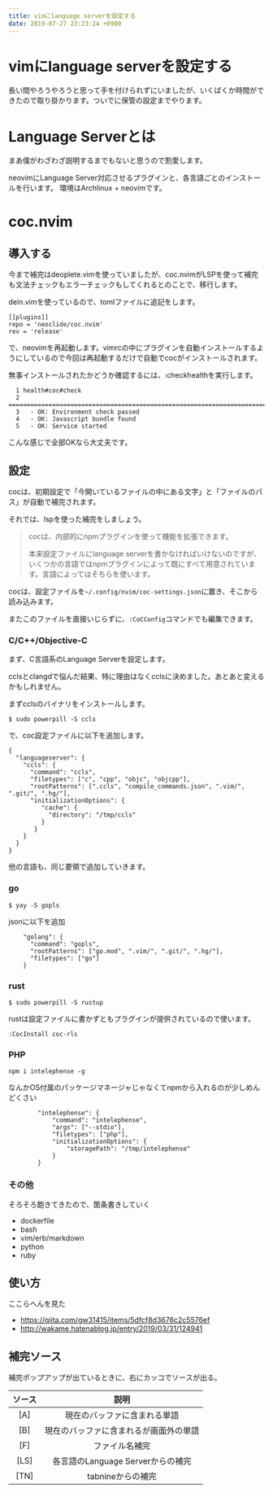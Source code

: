 ```yaml
---
title: vimにlanguage serverを設定する
date: 2019-07-27 23:23:24 +0900
---
```

vimにlanguage serverを設定する
===

長い間やろうやろうと思って手を付けられずにいましたが、いくばくか時間ができたので取り掛かります。ついでに保管の設定までやります。

# Language Serverとは

まあ僕がわざわざ説明するまでもないと思うので割愛します。

neovimにLanguage Server対応させるプラグインと、各言語ごとのインストールを行います。
環境はArchlinux + neovimです。

# coc.nvim
## 導入する

今まで補完はdeoplete.vimを使っていましたが、coc.nvimがLSPを使って補完も文法チェックもエラーチェックもしてくれるとのことで、移行します。

dein.vimを使っているので、tomlファイルに追記をします。

```
[[plugins]]
repo = 'neoclide/coc.nvim'
rev = 'release'
```

で、neovimを再起動します。vimrcの中にプラグインを自動インストールするようにしているので今回は再起動するだけで自動でcocがインストールされます。

無事インストールされたかどうか確認するには、:checkhealthを実行します。

```
  1 health#coc#check
  2 ========================================================================
  3   - OK: Environment check passed
  4   - OK: Javascript bundle found
  5   - OK: Service started
```

こんな感じで全部OKなら大丈夫です。

## 設定

cocは、初期設定で「今開いているファイルの中にある文字」と「ファイルのパス」が自動で補完されます。

それでは、lspを使った補完をしましょう。

>cocは、内部的にnpmプラグインを使って機能を拡張できます。
>
>本来設定ファイルにlanguage serverを書かなければいけないのですが、いくつかの言語ではnpmプラグインによって既にすべて用意されています。言語によってはそちらを使います。

cocは、設定ファイルを`~/.config/nvim/coc-settings.json`に置き、そこから読み込みます。

またこのファイルを直接いじらずに、`:CoCConfig`コマンドでも編集できます。

### C/C++/Objective-C

まず、C言語系のLanguage Serverを設定します。

cclsとclangdで悩んだ結果、特に理由はなくcclsに決めました。あとあと変えるかもしれません。

まずcclsのバイナリをインストールします。

```
$ sudo powerpill -S ccls
```

で、coc設定ファイルに以下を追加します。

```json=
{
  "languageserver": {
    "ccls": {
      "command": "ccls",
      "filetypes": ["c", "cpp", "objc", "objcpp"],
      "rootPatterns": [".ccls", "compile_commands.json", ".vim/", ".git/", ".hg/"],
      "initializationOptions": {
         "cache": {
           "directory": "/tmp/ccls"
         }
       }
    }
  }
}
```

他の言語も、同じ要領で追加していきます。

### go

```
$ yay -S gopls
```

jsonに以下を追加

```json=
    "golang": {
      "command": "gopls",
      "rootPatterns": ["go.mod", ".vim/", ".git/", ".hg/"],
      "filetypes": ["go"]
    }
```

### rust

```
$ sudo powerpill -S rustup
```

rustは設定ファイルに書かずともプラグインが提供されているので使います。

```
:CocInstall coc-rls
```

### PHP

```
npm i intelephense -g
```

なんかOS付属のパッケージマネージャじゃなくてnpmから入れるのが少しめんどくさい

```
        "intelephense": {
            "command": "intelephense",
            "args": ["--stdio"],
            "filetypes": ["php"],
            "initializationOptions": {
                "storagePath": "/tmp/intelephense"
            }
        }
```


### その他

そろそろ飽きてきたので、箇条書きしていく

- dockerfile
- bash
- vim/erb/markdown
- python
- ruby

## 使い方

ここらへんを見た

- https://qiita.com/gw31415/items/5dfcf8d3676c2c5576ef
- http://wakame.hatenablog.jp/entry/2019/03/31/124941

## 補完ソース

補完ポップアップが出ているときに、右にカッコでソースが出る。

|ソース|説明|
|:-:|:-:|
|[A]|現在のバッファに含まれる単語|
|[B]|現在のバッファに含まれるが画面外の単語|
|[F]|ファイル名補完|
|[LS]|各言語のLanguage Serverからの補完|
|[TN]|tabnineからの補完|
